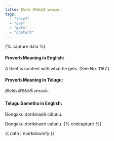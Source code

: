 ```yaml
---
title: దొంగకు దొరికినదే చాలును.
tags:
  - "thief"
  - "see"
  - "gets"
  - "content"
---
```


{% capture data %}
#### Proverb Meaning in English:
A thief is content with what he gets.
(See No. 1187.)

#### Proverb Meaning in Telugu:
దొంగకు దొరికినదే చాలును.

#### Telugu Sametha in English:
Doṅgaku dorikinadē cālunu.

Dongaku dorikinade calunu.
{% endcapture %}

{{ data | markdownify }}

